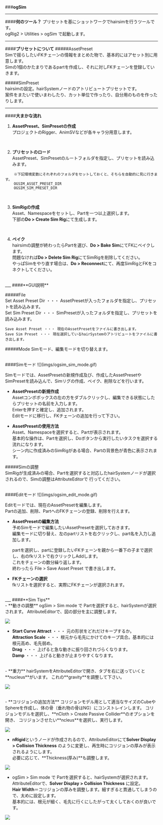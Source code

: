 ###**ogSim**
___
####**何のツール？**
プリセットを基にショットワークでhairsimを行うツールです。  
ogRig2 > Utilities > ogSim で起動します。  

___
####**プリセットについて**
#####AssetPreset  
    Simで揺らしたいFKチェーンの情報をまとめた物で、基本的にはアセット別に用意します。  
    Simの1個のかたまりであるpartを作成し、それに対しFKチェーンを登録していきます。  

#####SimPreset  
    hairsimの設定。hairSystemノードのアトリビュートプリセットです。  
    案件をまたいで使いまわしたり、カット単位で作ったり、自分用のものを作ったりします。  

___
####**大まかな流れ**
1. **AssetPreset、SimPresetの作成**  
プロジェクトのRigger、AnimSVなどが各キャラ分用意します。
<br>

2. **プリセットのロード**  
AssetPreset、SimPresetのルートフォルダを指定し、プリセットを読み込みます。  

```
    ※下記環境変数にそれぞれのフォルダをセットしておくと、そちらを自動的に見に行きます。  
    OGSIM_ASSET_PRESET_DIR  
    OGSIM_SIM_PRESET_DIR  
```
<br>

3. **SimRigの作成**  
Asset、Namespaceをセットし、Partを一つ以上選択します。  
下部の**Do > Create Sim Rig**にて生成します。  
<br>

4. **ベイク**  
hairsimの調整が終わったらPartを選び、**Do > Bake Sim**にてFKにベイクします。  
問題なければ**Do > Delete Sim Rig**にてSimRigを削除してください。  
やっぱSimをやり直す場合は、**Do > Reconnect**にて、再度SimRigとFKをコネクトしてください。  

<br>
___
####**GUI説明**

#####File  
    Set Asset Preset Dir ・・・ AssetPresetが入ったフォルダを指定し、プリセットを読み込みます。  
    Set Sim Preset Dir ・・・ SimPresetが入ったフォルダを指定し、プリセットを読み込みます。  

    Save Asset Preset ・・・ 現在のAssetPresetをファイルに書き出します。  
    Save Sim Preset ・・・ 現在選択しているhairSystemのアトリビュートをファイルに書き出します。  

#####Mode
    Simモード、編集モードを切り替えます。  

<br>
####Simモード  
![](imgs/ogsim_sim_mode.gif)

   Simモードでは、AssetPresetの新規作成及び、作成したAssetPresetやSimPresetを読み込んで、Simリグの作成、ベイク、削除などを行います。  

  - **AssetPresetの新規作成**  
    Assetコンボボックスの左の方をダブルクリックし、編集できる状態にしたらプリセットの名前を入力します。  
    Enterを押すと確定し、追加されます。  
    Editモードに移行し、FKチェーンの追加を行って下さい。

  - **AssetPresetの使用方法**  
    Asset、Namespaceを選択すると、Partが表示されます。  
    基本的な操作は、Partを選択し、Doボタンから実行したいタスクを選択する流れになります。  
    シーン内に作成済みのSimRigがある場合、Partの背景色が青色に表示されます。  

#####Simの調整  
    SimRigが生成済みの場合、Partを選択すると対応したhairSystemノードが選択されるので、Simの調整はAttributeEditorで
    行ってください。


<br>
####Editモード  
![](imgs/ogsim_edit_mode.gif)  

  Editモードでは、現在のAssetPresetを編集します。  
  Partの追加、削除、PartへのFKチェーンの登録、削除を行えます。  

  - **AssetPresetの編集方法**  
    予めSimモードで編集したいAssetPresetを選択しておきます。  
    編集モードに切り替え、左のpartリストを右クリックし、part名を入力し追加します。  

    partを選択し、partに登録したいFKチェーンを親から一番下の子まで選択し、右のfkリストで右クリックしAddします。  
    これをチェーンの数分繰り返します。  
    終わったら File > Save Asset Preset で書き出します。  

  - **FKチェーンの選択**  
    fkリストを選択すると、実際にFKチェーンが選択されます。  

<br>
___
####**Sim Tips**

<br>
  - **動きの調整**  
    ogSim > Sim mode で Partを選択すると、hairSystemが選択されます。  
    AttributeEditorで、図の部分を主に調整します。  

![](imgs/hairsys_sim.png)

  -
    **Start Curve Attract** ・・・ 元の形状をどれだけキープするか。  
    **Attraction Scale** ・・・ 根元から毛先にかけてのキープ具合。基本的には根元高め、毛先弱め。  
    **Drag** ・・・ 上げると急な動きに振り回されづらくなります。  
    **Damp** ・・・ 上げると動きが止まりやすくなります。  

<br>
  - **重力**  
    hairSystemをAttributeEditorで開き、タブを右に送っていくと**nucleus**がいます。  
    これの**gravity**を調整して下さい。  

![](imgs/nucleus_gravity.png)

<br>
  - **コリジョンの追加方法**  
    コリジョンモデル用として適当なサイズのCubeやSphereを作成し、体の骨（垂れ物の骨はNG）にコンストレインします。
    コリジョンモデルを選択し、**nCloth > Create Passive Collider**のオプションを開き、
    コリジョンさせたい**ncleus**を選択し、実行します。  

![](imgs/add_collision.png)

  -
    **nRigid**というノードが作成されるので、AttributeEditorにて**Solver Display > Collision Thickness**
    のように変更し、再生時にコリジョンの厚みが表示されるようにします。  
    必要に応じて、**Thickness(厚み)**も調整します。  

![](imgs/edit_collision.png)

  -
    ogSim > Sim mode で Partを選択すると、hairSystemが選択されます。  
    AttributeEditorで、**Solver Display > Collision Thickness** に設定。  
    **Hair Width**＝コリジョンの厚みを調整します。細すぎると貫通してしまうので、太めに設定します。  
    基本的には、根元が細く、毛先に行くにしたがって太くしておくのが良いです。  

![](imgs/hairsys_collision.png)
